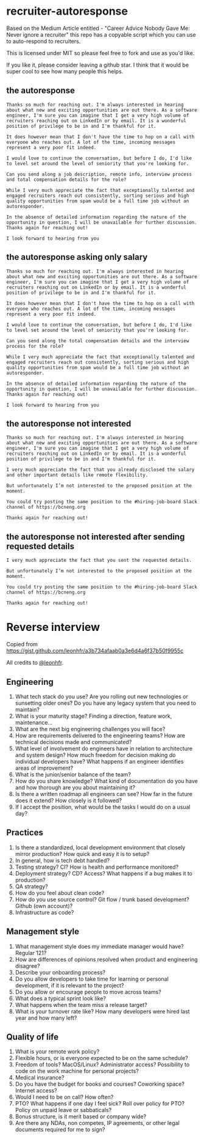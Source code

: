 # recruiter-autoresponse
Based on the Medium Article entitled - "Career Advice Nobody Gave Me: Never ignore a recruiter" this repo has a copyable script which you can use to auto-respond to recruiters.

This is licensed under MIT so please feel free to fork and use as you'd like. 

If you like it, please consider leaving a github star.  I think that it would be super cool to see how many people this helps.

## the autoresponse

```
Thanks so much for reaching out. I'm always interested in hearing about what new and exciting opportunities are out there. As a software engineer, I'm sure you can imagine that I get a very high volume of recruiters reaching out on LinkedIn or by email. It is a wonderful position of privilege to be in and I'm thankful for it.

It does however mean that I don't have the time to hop on a call with everyone who reaches out. A lot of the time, incoming messages represent a very poor fit indeed.

I would love to continue the conversation, but before I do, I'd like to level set around the level of seniority that you're looking for. 

Can you send along a job description, remote info, interview process and total compensation details for the role? 

While I very much appreciate the fact that exceptionally talented and engaged recruiters reach out consistently, sorting serious and high quality opportunities from spam would be a full time job without an autoresponder.

In the absence of detailed information regarding the nature of the opportunity in question, I will be unavailable for further discussion.
Thanks again for reaching out!
 
I look forward to hearing from you
```


## the autoresponse asking only salary

```
Thanks so much for reaching out. I'm always interested in hearing about what new and exciting opportunities are out there. As a software engineer, I'm sure you can imagine that I get a very high volume of recruiters reaching out on LinkedIn or by email. It is a wonderful position of privilege to be in and I'm thankful for it.

It does however mean that I don't have the time to hop on a call with everyone who reaches out. A lot of the time, incoming messages represent a very poor fit indeed.

I would love to continue the conversation, but before I do, I'd like to level set around the level of seniority that you're looking for. 

Can you send along the total compensation details and the interview process for the role? 

While I very much appreciate the fact that exceptionally talented and engaged recruiters reach out consistently, sorting serious and high quality opportunities from spam would be a full time job without an autoresponder.

In the absence of detailed information regarding the nature of the opportunity in question, I will be unavailable for further discussion.
Thanks again for reaching out!
 
I look forward to hearing from you
```


## the autoresponse not interested

```
Thanks so much for reaching out. I'm always interested in hearing about what new and exciting opportunities are out there. As a software engineer, I'm sure you can imagine that I get a very high volume of recruiters reaching out on LinkedIn or by email. It is a wonderful position of privilege to be in and I'm thankful for it.

I very much appreciate the fact that you already disclosed the salary and other important details like remote flexibility.

But unfortunately I’m not interested to the proposed position at the moment.

You could try posting the same position to the #hiring-job-board Slack channel of https://bcneng.org

Thanks again for reaching out!
```

## the autoresponse not interested after sending requested details

```
I very much appreciate the fact that you sent the requested details.

But unfortunately I’m not interested to the proposed position at the moment.

You could try posting the same position to the #hiring-job-board Slack channel of https://bcneng.org

Thanks again for reaching out!
```

# Reverse interview

Copied from https://gist.github.com/leonhfr/a3b734afaab0a3e6d4a6f37b50f9955c

All credits to [@leonhfr](https://github.com/leonhfr).

## Engineering

1. What tech stack do you use? Are you rolling out new technologies or sunsetting older ones? Do you have any legacy system that you need to maintain?
2. What is your maturity stage? Finding a direction, feature work, maintenance...
3. What are the next big engineering challenges you will face?
4. How are requirements delivered to the engineering teams? How are technical decisions made and communicated?
5. What level of involvement do engineers have in relation to architecture and system design? How much freedom for decision making do individual developers have? What happens if an engineer identifies areas of improvement?
6. What is the junior/senior balance of the team?
7. How do you share knowledge? What kind of documentation do you have and how thorough are you about maintaining it?
8. Is there a written roadmap all engineers can see? How far in the future does it extend? How closely is it followed?
10. If I accept the position, what would be the tasks I would do on a usual day?

## Practices

1. Is there a standardized, local development environment that closely mirror production? How quick and easy it is to setup?
2. In general, how is tech debt handled?
3. Testing strategy? CI? How is health and performance monitored?
4. Deployment strategy? CD? Access? What happens if a bug makes it to production?
5. QA strategy?
6. How do you feel about clean code?
7. How do you use source control? Git flow / trunk based development? Github (own account)?
8. Infrastructure as code?

## Management style

1. What management style does my immediate manager would have? Regular 121?
2. How are differences of opinions resolved when product and engineering disagree?
3. Describe your onboarding process?
4. Do you allow developers to take time for learning or personal development, if it is relevant to the project?
5. Do you allow or encourage people to move across teams?
6. What does a typical sprint look like?
7. What happens when the team miss a release target?
8. What is your turnover rate like? How many developers were hired last year and how many left?

## Quality of life

1. What is your remote work policy?
2. Flexible hours, or is everyone expected to be on the same schedule?
3. Freedom of tools? MacOS/Linux? Administrator access? Possibility to code on the work machine for personal projects?
4. Medical insurance?
5. Do you have the budget for books and courses? Coworking space? Internet access?
6. Would I need to be on call? How often?
7. PTO? What happens if one day I feel sick? Roll over policy for PTO? Policy on unpaid leave or sabbaticals?
8. Bonus structure, is it merit based or company wide?
9. Are there any NDAs, non competes, IP agreements, or other legal documents required for me to sign?
